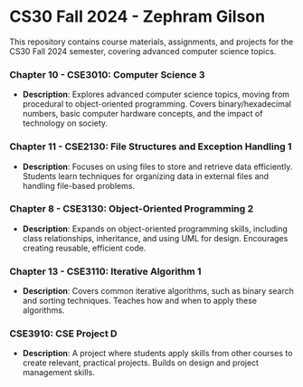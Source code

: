 # CS30 Fall 2024 - Zephram Gilson

This repository contains course materials, assignments, and projects for the CS30 Fall 2024 semester, covering advanced computer science topics.

### Chapter 10 - CSE3010: Computer Science 3
- **Description**: Explores advanced computer science topics, moving from procedural to object-oriented programming. Covers binary/hexadecimal numbers, basic computer hardware concepts, and the impact of technology on society.

### Chapter 11 - CSE2130: File Structures and Exception Handling 1
- **Description**: Focuses on using files to store and retrieve data efficiently. Students learn techniques for organizing data in external files and handling file-based problems.

### Chapter 8 - CSE3130: Object-Oriented Programming 2
- **Description**: Expands on object-oriented programming skills, including class relationships, inheritance, and using UML for design. Encourages creating reusable, efficient code.

### Chapter 13 - CSE3110: Iterative Algorithm 1
- **Description**: Covers common iterative algorithms, such as binary search and sorting techniques. Teaches how and when to apply these algorithms.

### CSE3910: CSE Project D
- **Description**: A project where students apply skills from other courses to create relevant, practical projects. Builds on design and project management skills.
